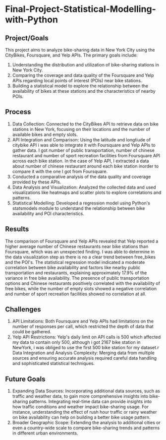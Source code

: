 # Final-Project-Statistical-Modelling-with-Python

## Project/Goals
This project aims to analyze bike-sharing data in New York City using the CityBikes, Foursquare, and Yelp APIs. The primary goals include:

1. Understanding the distribution and utilization of bike-sharing stations in New York City.
2. Comparing the coverage and data quality of the Foursquare and Yelp APIs regarding local points of interest (POIs) near bike stations.
3. Building a statistical model to explore the relationship between the availability of bikes at these stations and the characteristics of nearby POIs.

## Process
1. Data Collection: Connected to the CityBikes API to retrieve data on bike stations in New York, focusing on their locations and the number of available bikes and empty slots.
2. API Integration and Comparison: Using the latitude and longtiude of citybike API i was able to integrate it with Foursquare and Yelp APIs to gather data. 
I got number of public transportation, number of chinese restaurant and number of sport recreation facilities from Foursquare API across each bike station.
In the case of Yelp API, I extracted a data about number of chinese restaurant around each bike station inorder to compare it with the one I got from Foursquare.
3. Conducted a comparative analysis of the data quality and coverage provided by these APIs.
4. Data Analysis and Visualization: Analyzed the collected data and used visualizations like heatmaps and scatter plots to explore correlations and patterns.
5. Statistical Modelling: Developed a regression model using Python's statsmodels module to understand the relationship between bike availability and POI characteristics.

## Results
The comparison of Foursquare and Yelp APIs revealed that Yelp reported a higher average number of Chinese restaurants near bike stations than Foursquare, which was an unexpected finding. I was able to determine in the data visualization step as there is no a clear trend between free_bikes and the POI's. The statistical regression model indicated a moderate correlation between bike availability and factors like nearby public transportation and restaurants, explaining approximately 17.9% of the variance in free bike availability. The presence of public transportation options and Chinese restaurants positively correlated with the availability of free bikes, while the number of empty slots showed a negative correlation and number of sport recreation facilities showed no correlation at all.

## Challenges 
1. API Limitations: Both Foursquare and Yelp APIs had limitations on the number of responses per call, which restricted the depth of data that could be gathered.
2. Yelp API Restrictions: Yelp's daily limit on API calls is 500 which affected my data to contain only 500, although i got 2167 bike station in NewYork, i was obliged to use the first 500 bike station for my dataset.r
Data Integration and Analysis Complexity: Merging data from multiple sources and ensuring accurate analysis required careful data handling and sophisticated statistical techniques.

## Future Goals
1. Expanding Data Sources: Incorporating additional data sources, such as traffic and weather data, to gain more comprehensive insights into bike-sharing patterns.
Integrating real-time data can provide insights into how traffic conditions and weather impact bike-sharing usage. For instance, understanding the effect of rush hour traffic or rainy weather on bike availability can help on building a better bike usage pattern.
3. Broader Geographic Scope: Extending the analysis to additional cities or even a country-wide scale to compare bike-sharing trends and patterns in different urban environments.
